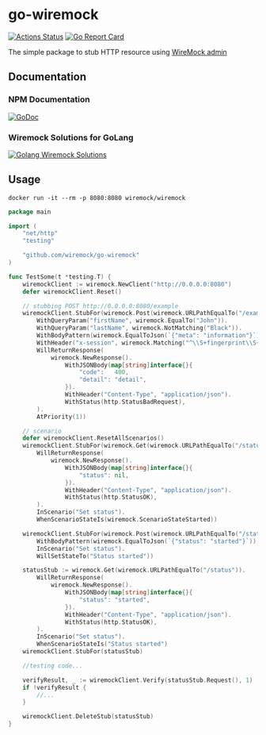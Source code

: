 # go-wiremock

[![Actions Status](https://github.com/wiremock/go-wiremock/workflows/build/badge.svg)](https://github.com/wiremock/go-wiremock/actions?query=workflow%3Abuild)
[![Go Report Card](https://goreportcard.com/badge/github.com/wiremock/go-wiremock)](https://goreportcard.com/report/github.com/wiremock/go-wiremock)

The simple package to stub HTTP resource using [WireMock admin](http://wiremock.org/docs/api/)

## Documentation
### NPM Documentation

[![GoDoc](https://godoc.org/github.com/wiremock/go-wiremock?status.svg)](http://godoc.org/github.com/wiremock/go-wiremock)

### Wiremock Solutions for GoLang
[![Golang Wiremock Solutions](https://wiremock.org/images/logos/wiremock/logo_square.svg)]( https://wiremock.org/docs/solutions/golang/)

## Usage

```shell
docker run -it --rm -p 8080:8080 wiremock/wiremock
```

```go
package main

import (
    "net/http"
    "testing"

    "github.com/wiremock/go-wiremock"
)

func TestSome(t *testing.T) {
    wiremockClient := wiremock.NewClient("http://0.0.0.0:8080")
    defer wiremockClient.Reset()

    // stubbing POST http://0.0.0.0:8080/example
    wiremockClient.StubFor(wiremock.Post(wiremock.URLPathEqualTo("/example")).
        WithQueryParam("firstName", wiremock.EqualTo("John")).
        WithQueryParam("lastName", wiremock.NotMatching("Black")).
        WithBodyPattern(wiremock.EqualToJson(`{"meta": "information"}`)).
        WithHeader("x-session", wiremock.Matching("^\\S+fingerprint\\S+$")).
        WillReturnResponse(
            wiremock.NewResponse().
                WithJSONBody(map[string]interface{}{
                    "code":   400,
                    "detail": "detail",
                }).
                WithHeader("Content-Type", "application/json").
                WithStatus(http.StatusBadRequest),
        ).
        AtPriority(1))

    // scenario
    defer wiremockClient.ResetAllScenarios()
    wiremockClient.StubFor(wiremock.Get(wiremock.URLPathEqualTo("/status")).
        WillReturnResponse(
            wiremock.NewResponse().
                WithJSONBody(map[string]interface{}{
                    "status": nil,
                }).
                WithHeader("Content-Type", "application/json").
                WithStatus(http.StatusOK),
        ).
        InScenario("Set status").
        WhenScenarioStateIs(wiremock.ScenarioStateStarted))

    wiremockClient.StubFor(wiremock.Post(wiremock.URLPathEqualTo("/state")).
        WithBodyPattern(wiremock.EqualToJson(`{"status": "started"}`)).
        InScenario("Set status").
        WillSetStateTo("Status started"))

    statusStub := wiremock.Get(wiremock.URLPathEqualTo("/status")).
        WillReturnResponse(
            wiremock.NewResponse().
                WithJSONBody(map[string]interface{}{
                    "status": "started",
                }).
                WithHeader("Content-Type", "application/json").
                WithStatus(http.StatusOK),
        ).
        InScenario("Set status").
        WhenScenarioStateIs("Status started")
    wiremockClient.StubFor(statusStub)

    //testing code...

    verifyResult, _ := wiremockClient.Verify(statusStub.Request(), 1)
    if !verifyResult {
        //...
    }

    wiremockClient.DeleteStub(statusStub)
}
```
